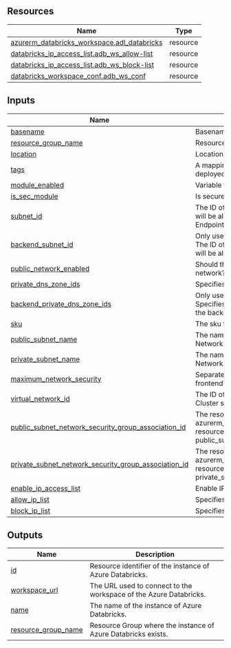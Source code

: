 <!-- BEGIN_TF_DOCS -->
## Resources

| Name | Type |
|------|------|
| [azurerm_databricks_workspace.adl_databricks](https://registry.terraform.io/providers/hashicorp/azurerm/latest/docs/resources/databricks_workspace) | resource |
| [databricks_ip_access_list.adb_ws_allow-list](https://registry.terraform.io/providers/databricks/databricks/latest/docs/resources/ip_access_list) | resource |
| [databricks_ip_access_list.adb_ws_block-list](https://registry.terraform.io/providers/databricks/databricks/latest/docs/resources/ip_access_list) | resource |
| [databricks_workspace_conf.adb_ws_conf](https://registry.terraform.io/providers/databricks/databricks/latest/docs/resources/workspace_conf) | resource |

## Inputs

| Name | Description | Type | Default | Required |
|------|-------------|------|---------|:--------:|
| <a name="input_basename"></a> [basename](#input\_basename) | Basename of the module. | `string` | n/a | yes |
| <a name="input_resource_group_name"></a> [resource\_group\_name](#input\_resource\_group\_name) | Resource group name. | `string` | n/a | yes |
| <a name="input_location"></a> [location](#input\_location) | Location of the resource group. | `string` | n/a | yes |
| <a name="input_tags"></a> [tags](#input\_tags) | A mapping of tags which should be assigned to the deployed resource. | `map(string)` | `{}` | no |
| <a name="input_module_enabled"></a> [module\_enabled](#input\_module\_enabled) | Variable to enable or disable the module. | `bool` | `true` | no |
| <a name="input_is_sec_module"></a> [is\_sec\_module](#input\_is\_sec\_module) | Is secure module? | `bool` | `true` | no |
| <a name="input_subnet_id"></a> [subnet\_id](#input\_subnet\_id) | The ID of the subnet from which private IP addresses will be allocated for the user access Private Endpoints. | `string` | `null` | no |
| <a name="input_backend_subnet_id"></a> [backend\_subnet\_id](#input\_backend\_subnet\_id) | Only used when maximum\_network\_security is true. The ID of the subnet from which private IP addresses will be allocated for the backend Private Endpoint. | `string` | `null` | no |
| <a name="input_public_network_enabled"></a> [public\_network\_enabled](#input\_public\_network\_enabled) | Should the Purview Account be visible to the public network? | `bool` | `true` | no |
| <a name="input_private_dns_zone_ids"></a> [private\_dns\_zone\_ids](#input\_private\_dns\_zone\_ids) | Specifies the list of Private DNS Zones to include. | `list(string)` | `[]` | no |
| <a name="input_backend_private_dns_zone_ids"></a> [backend\_private\_dns\_zone\_ids](#input\_backend\_private\_dns\_zone\_ids) | Only used when maximum\_network\_security is true. Specifies the list of Private DNS Zones to include for the backend. | `list(string)` | `null` | no |
| <a name="input_sku"></a> [sku](#input\_sku) | The sku to use for the Databricks Workspace. | `string` | `"premium"` | no |
| <a name="input_public_subnet_name"></a> [public\_subnet\_name](#input\_public\_subnet\_name) | The name of the Public Subnet within the Virtual Network. | `string` | `null` | no |
| <a name="input_private_subnet_name"></a> [private\_subnet\_name](#input\_private\_subnet\_name) | The name of the Private Subnet within the Virtual Network. | `string` | `null` | no |
| <a name="input_maximum_network_security"></a> [maximum\_network\_security](#input\_maximum\_network\_security) | Separate private endpoints for backend and frontend? | `bool` | `false` | no |
| <a name="input_virtual_network_id"></a> [virtual\_network\_id](#input\_virtual\_network\_id) | The ID of a Virtual Network where this Databricks Cluster should be created. | `string` | `null` | no |
| <a name="input_public_subnet_network_security_group_association_id"></a> [public\_subnet\_network\_security\_group\_association\_id](#input\_public\_subnet\_network\_security\_group\_association\_id) | The resource ID of the azurerm\_subnet\_network\_security\_group\_association resource which is referred to by the public\_subnet\_name field. | `string` | `null` | no |
| <a name="input_private_subnet_network_security_group_association_id"></a> [private\_subnet\_network\_security\_group\_association\_id](#input\_private\_subnet\_network\_security\_group\_association\_id) | The resource ID of the azurerm\_subnet\_network\_security\_group\_association resource which is referred to by the private\_subnet\_name field. | `string` | `null` | no |
| <a name="input_enable_ip_access_list"></a> [enable\_ip\_access\_list](#input\_enable\_ip\_access\_list) | Enable IP access lists. | `bool` | `false` | no |
| <a name="input_allow_ip_list"></a> [allow\_ip\_list](#input\_allow\_ip\_list) | Specifies the list of IPs allowed to the workspace. | `list(string)` | `[]` | no |
| <a name="input_block_ip_list"></a> [block\_ip\_list](#input\_block\_ip\_list) | Specifies the list of IPs blocked to the workspace. | `list(string)` | `[]` | no |

## Outputs

| Name | Description |
|------|-------------|
| <a name="output_id"></a> [id](#output\_id) | Resource identifier of the instance of Azure Databricks. |
| <a name="output_workspace_url"></a> [workspace\_url](#output\_workspace\_url) | The URL used to connect to the workspace of the Azure Databricks. |
| <a name="output_name"></a> [name](#output\_name) | The name of the instance of Azure Databricks. |
| <a name="output_resource_group_name"></a> [resource\_group\_name](#output\_resource\_group\_name) | Resource Group where the instance of Azure Databricks exists. |
<!-- END_TF_DOCS -->